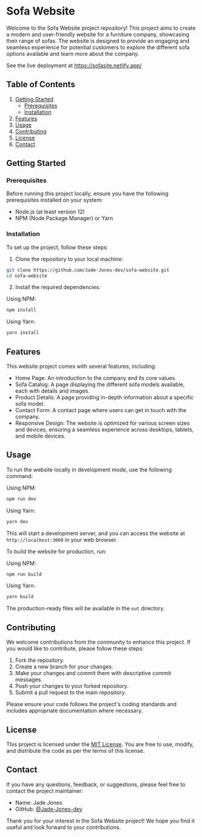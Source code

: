 # Sofa Website

Welcome to the Sofa Website project repository! This project aims to create a modern and user-friendly website for a furniture company, showcasing their range of sofas. The website is designed to provide an engaging and seamless experience for potential customers to explore the different sofa options available and learn more about the company.

See the live deployment at https://sofasite.netlify.app/

## Table of Contents

1. [Getting Started](#getting-started)
   - [Prerequisites](#prerequisites)
   - [Installation](#installation)
2. [Features](#features)
3. [Usage](#usage)
4. [Contributing](#contributing)
5. [License](#license)
6. [Contact](#contact)

## Getting Started

### Prerequisites

Before running this project locally, ensure you have the following prerequisites installed on your system:

- Node.js (at least version 12)
- NPM (Node Package Manager) or Yarn

### Installation

To set up the project, follow these steps:

1. Clone the repository to your local machine:

```bash
git clone https://github.com/Jade-Jones-dev/sofa-website.git
cd sofa-website
```

2. Install the required dependencies:

Using NPM:

```bash
npm install
```

Using Yarn:

```bash
yarn install
```

## Features

This website project comes with several features, including:

- Home Page: An introduction to the company and its core values.
- Sofa Catalog: A page displaying the different sofa models available, each with details and images.
- Product Details: A page providing in-depth information about a specific sofa model.
- Contact Form: A contact page where users can get in touch with the company.
- Responsive Design: The website is optimized for various screen sizes and devices, ensuring a seamless experience across desktops, tablets, and mobile devices.

## Usage

To run the website locally in development mode, use the following command:

Using NPM:

```bash
npm run dev
```

Using Yarn:

```bash
yarn dev
```

This will start a development server, and you can access the website at `http://localhost:3000` in your web browser.

To build the website for production, run:

Using NPM:

```bash
npm run build
```

Using Yarn:

```bash
yarn build
```

The production-ready files will be available in the `out` directory.

## Contributing

We welcome contributions from the community to enhance this project. If you would like to contribute, please follow these steps:

1. Fork the repository.
2. Create a new branch for your changes.
3. Make your changes and commit them with descriptive commit messages.
4. Push your changes to your forked repository.
5. Submit a pull request to the main repository.

Please ensure your code follows the project's coding standards and includes appropriate documentation where necessary.

## License

This project is licensed under the [MIT License](LICENSE). You are free to use, modify, and distribute the code as per the terms of this license.

## Contact

If you have any questions, feedback, or suggestions, please feel free to contact the project maintainer:

- Name: Jade Jones
- GitHub: [@Jade-Jones-dev](https://github.com/Jade-Jones-dev)

Thank you for your interest in the Sofa Website project! We hope you find it useful and look forward to your contributions.
